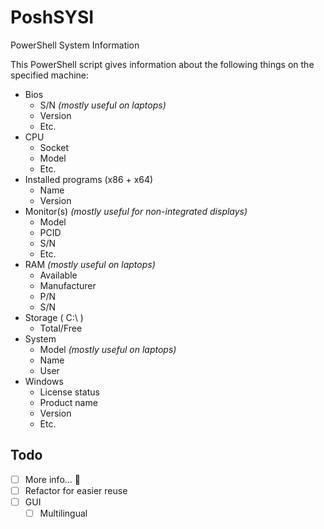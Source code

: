 # PoshSYSI

PowerShell System Information

This PowerShell script gives information about the following things on the specified machine:

- Bios
  - S/N *(mostly useful on laptops)*
  - Version
  - Etc.
- CPU
  - Socket
  - Model
  - Etc.
- Installed programs (x86 + x64)
  - Name
  - Version
- Monitor(s) *(mostly useful for non-integrated displays)*
  - Model
  - PCID
  - S/N
  - Etc.
- RAM *(mostly useful on laptops)*
  - Available
  - Manufacturer
  - P/N
  - S/N
- Storage ( C:\ )
  - Total/Free
- System
  - Model *(mostly useful on laptops)*
  - Name
  - User
- Windows
  - License status
  - Product name
  - Version
  - Etc.

## Todo

- [ ] More info... :thinking:
- [ ] Refactor for easier reuse
- [ ] GUI
  - [ ] Multilingual
